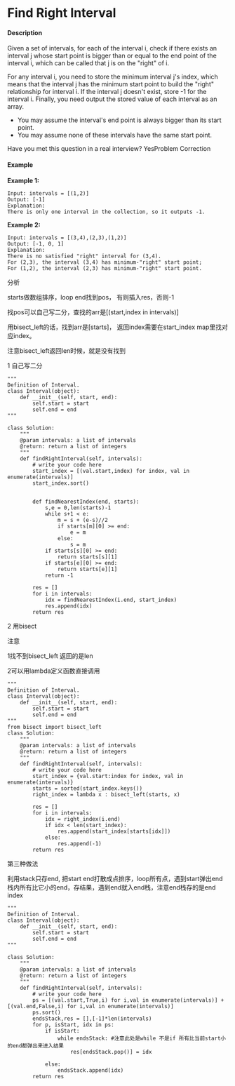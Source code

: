 # Find Right Interval



#### Description

Given a set of intervals, for each of the interval i, check if there exists an interval j whose start point is bigger than or equal to the end point of the interval i, which can be called that j is on the "right" of i.

For any interval i, you need to store the minimum interval j's index, which means that the interval j has the minimum start point to build the "right" relationship for interval i. If the interval j doesn't exist, store -1 for the interval i. Finally, you need output the stored value of each interval as an array.

* You may assume the interval's end point is always bigger than its start point.
* You may assume none of these intervals have the same start point.

Have you met this question in a real interview?  YesProblem Correction

#### Example

**Example 1:**

```text
Input: intervals = [(1,2)]
Output: [-1]
Explanation: 
There is only one interval in the collection, so it outputs -1.
```

**Example 2:**

```text
Input: intervals = [(3,4),(2,3),(1,2)]
Output: [-1, 0, 1]
Explanation: 
There is no satisfied "right" interval for (3,4).
For (2,3), the interval (3,4) has minimum-"right" start point;
For (1,2), the interval (2,3) has minimum-"right" start point.
```

分析

starts做数组排序，loop end找到pos， 有则插入res，否则-1

找pos可以自己写二分，查找的arr是\[\(start,index in intervals\)\]

用bisect\_left的话，找到arr是\[starts\]， 返回index需要在start\_index map里找对应index。

注意bisect\_left返回len时候，就是没有找到

1 自己写二分

```text
"""
Definition of Interval.
class Interval(object):
    def __init__(self, start, end):
        self.start = start
        self.end = end
"""

class Solution:
    """
    @param intervals: a list of intervals
    @return: return a list of integers
    """
    def findRightInterval(self, intervals):
        # write your code here
        start_index = [(val.start,index) for index, val in enumerate(intervals)]
        start_index.sort()
        
        
        def findNearestIndex(end, starts):
            s,e = 0,len(starts)-1
            while s+1 < e:
                m = s + (e-s)//2
                if starts[m][0] >= end:
                    e = m
                else:
                    s = m
            if starts[s][0] >= end:
                return starts[s][1]
            if starts[e][0] >= end:
                return starts[e][1]
            return -1
        
        res = []    
        for i in intervals:
            idx = findNearestIndex(i.end, start_index)
            res.append(idx)
        return res
```

2 用bisect

注意

1找不到bisect\_left 返回的是len

2可以用lambda定义函数直接调用

```text
"""
Definition of Interval.
class Interval(object):
    def __init__(self, start, end):
        self.start = start
        self.end = end
"""
from bisect import bisect_left
class Solution:
    """
    @param intervals: a list of intervals
    @return: return a list of integers
    """
    def findRightInterval(self, intervals):
        # write your code here
        start_index = {val.start:index for index, val in enumerate(intervals)}
        starts = sorted(start_index.keys())
        right_index = lambda x : bisect_left(starts, x)
   
        res = []    
        for i in intervals:
            idx = right_index(i.end)
            if idx < len(start_index):
                res.append(start_index[starts[idx]])
            else:
                res.append(-1)
        return res
```

第三种做法

利用stack只存end, 把start end打散成点排序，loop所有点，遇到start弹出end栈内所有比它小的end，存结果，遇到end就入end栈，注意end栈存的是end index

```text
"""
Definition of Interval.
class Interval(object):
    def __init__(self, start, end):
        self.start = start
        self.end = end
"""

class Solution:
    """
    @param intervals: a list of intervals
    @return: return a list of integers
    """
    def findRightInterval(self, intervals):
        # write your code here
        ps = [(val.start,True,i) for i,val in enumerate(intervals)] +  [(val.end,False,i) for i,val in enumerate(intervals)]
        ps.sort()
        endsStack,res = [],[-1]*len(intervals)
        for p, isStart, idx in ps:
            if isStart:
                while endsStack: #注意此处是while 不是if 所有比当前start小的end都弹出来进入结果
                    res[endsStack.pop()] = idx
                
            else:
                endsStack.append(idx)
        return res
                
```



